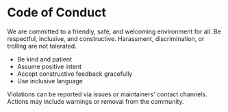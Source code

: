 # Code of Conduct

We are committed to a friendly, safe, and welcoming environment for all. Be respectful, inclusive, and constructive. Harassment, discrimination, or trolling are not tolerated.

- Be kind and patient
- Assume positive intent
- Accept constructive feedback gracefully
- Use inclusive language

Violations can be reported via issues or maintainers' contact channels. Actions may include warnings or removal from the community.

